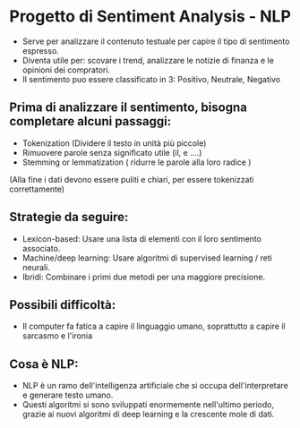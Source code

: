 # Progetto di Sentiment Analysis - NLP

- Serve per analizzare il contenuto testuale per capire il tipo di sentimento espresso.
- Diventa utile per: scovare i trend, analizzare le notizie di finanza e le opinioni dei compratori.
- Il sentimento puo essere classificato in 3: Positivo, Neutrale, Negativo

## Prima di analizzare il sentimento, bisogna completare alcuni passaggi:

- Tokenization (Dividere il testo in unità più piccole)
- Rimuovere parole senza significato utile (il, e ....)
- Stemming or lemmatization ( ridurre le parole alla loro radice )

(Alla fine i dati devono essere puliti e chiari, per essere tokenizzati correttamente)

## Strategie da seguire:

- Lexicon-based: Usare una lista di elementi con il loro sentimento associato.
- Machine/deep learning: Usare algoritmi di supervised learning / reti neurali.
- Ibridi: Combinare i primi due metodi per una maggiore precisione.

## Possibili difficoltà:

- Il computer fa fatica a capire il linguaggio umano, soprattutto a capire il sarcasmo e l'ironia


## Cosa è NLP:

- NLP è un ramo dell'intelligenza artificiale che si occupa dell'interpretare e generare testo umano.
- Questi algoritmi si sono sviluppati enormemente nell'ultimo periodo, grazie ai nuovi algoritmi di deep learning e la crescente mole di dati.


